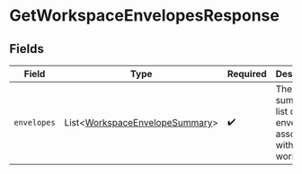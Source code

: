 # GetWorkspaceEnvelopesResponse


## Fields

| Field                                                                                  | Type                                                                                   | Required                                                                               | Description                                                                            |
| -------------------------------------------------------------------------------------- | -------------------------------------------------------------------------------------- | -------------------------------------------------------------------------------------- | -------------------------------------------------------------------------------------- |
| `envelopes`                                                                            | List\<[WorkspaceEnvelopeSummary](../../models/components/WorkspaceEnvelopeSummary.md)> | :heavy_check_mark:                                                                     | The summary list of envelopes associated with the workspace                            |